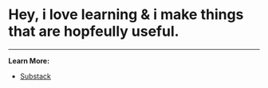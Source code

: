 # Hey, i love learning & i make things that are hopfeully useful.

---

**Learn More:**
- [Substack](https://almosttomorrow.substack.com/)
